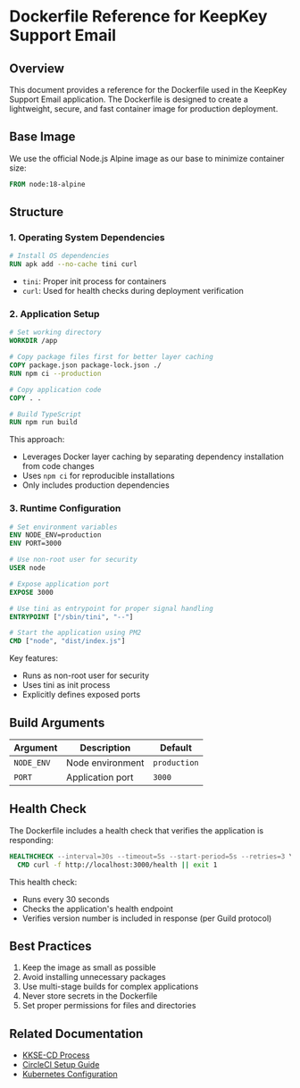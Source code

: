 # Dockerfile Reference for KeepKey Support Email

## Overview

This document provides a reference for the Dockerfile used in the KeepKey Support Email application. The Dockerfile is designed to create a lightweight, secure, and fast container image for production deployment.

## Base Image

We use the official Node.js Alpine image as our base to minimize container size:

```dockerfile
FROM node:18-alpine
```

## Structure

### 1. Operating System Dependencies

```dockerfile
# Install OS dependencies
RUN apk add --no-cache tini curl
```

- `tini`: Proper init process for containers
- `curl`: Used for health checks during deployment verification

### 2. Application Setup

```dockerfile
# Set working directory
WORKDIR /app

# Copy package files first for better layer caching
COPY package.json package-lock.json ./
RUN npm ci --production

# Copy application code
COPY . .

# Build TypeScript
RUN npm run build
```

This approach:
- Leverages Docker layer caching by separating dependency installation from code changes
- Uses `npm ci` for reproducible installations
- Only includes production dependencies

### 3. Runtime Configuration

```dockerfile
# Set environment variables
ENV NODE_ENV=production
ENV PORT=3000

# Use non-root user for security
USER node

# Expose application port
EXPOSE 3000

# Use tini as entrypoint for proper signal handling
ENTRYPOINT ["/sbin/tini", "--"]

# Start the application using PM2
CMD ["node", "dist/index.js"]
```

Key features:
- Runs as non-root user for security
- Uses tini as init process
- Explicitly defines exposed ports

## Build Arguments

| Argument | Description | Default |
|----------|-------------|---------|
| `NODE_ENV` | Node environment | `production` |
| `PORT` | Application port | `3000` |

## Health Check

The Dockerfile includes a health check that verifies the application is responding:

```dockerfile
HEALTHCHECK --interval=30s --timeout=5s --start-period=5s --retries=3 \
  CMD curl -f http://localhost:3000/health || exit 1
```

This health check:
- Runs every 30 seconds
- Checks the application's health endpoint
- Verifies version number is included in response (per Guild protocol)

## Best Practices

1. Keep the image as small as possible
2. Avoid installing unnecessary packages
3. Use multi-stage builds for complex applications
4. Never store secrets in the Dockerfile
5. Set proper permissions for files and directories

## Related Documentation

- [KKSE-CD Process](/docs/deployment/processes/KKSE-CD-process.md)
- [CircleCI Setup Guide](/docs/deployment/circleci-setup.md)
- [Kubernetes Configuration](/docs/deployment/kubernetes-config.md)
